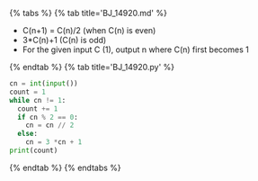 {% tabs %}
{% tab title='BJ_14920.md' %}

* C(n+1) = C(n)/2 (when C(n) is even)
* 3*C(n)+1 (C(n) is odd)
* For the given input C (1), output n where C(n) first becomes 1

{% endtab %}
{% tab title='BJ_14920.py' %}

```py
cn = int(input())
count = 1
while cn != 1:
  count += 1
  if cn % 2 == 0:
    cn = cn // 2
  else:
    cn = 3 *cn + 1
print(count)
```

{% endtab %}
{% endtabs %}